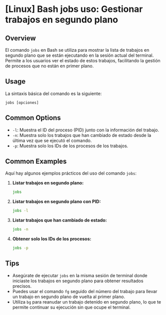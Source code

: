 # [Linux] Bash jobs uso: Gestionar trabajos en segundo plano

## Overview
El comando `jobs` en Bash se utiliza para mostrar la lista de trabajos en segundo plano que se están ejecutando en la sesión actual del terminal. Permite a los usuarios ver el estado de estos trabajos, facilitando la gestión de procesos que no están en primer plano.

## Usage
La sintaxis básica del comando es la siguiente:

```
jobs [opciones]
```

## Common Options
- `-l`: Muestra el ID del proceso (PID) junto con la información del trabajo.
- `-n`: Muestra solo los trabajos que han cambiado de estado desde la última vez que se ejecutó el comando.
- `-p`: Muestra solo los IDs de los procesos de los trabajos.

## Common Examples
Aquí hay algunos ejemplos prácticos del uso del comando `jobs`:

1. **Listar trabajos en segundo plano:**
   ```bash
   jobs
   ```

2. **Listar trabajos en segundo plano con PID:**
   ```bash
   jobs -l
   ```

3. **Listar trabajos que han cambiado de estado:**
   ```bash
   jobs -n
   ```

4. **Obtener solo los IDs de los procesos:**
   ```bash
   jobs -p
   ```

## Tips
- Asegúrate de ejecutar `jobs` en la misma sesión de terminal donde iniciaste los trabajos en segundo plano para obtener resultados precisos.
- Puedes usar el comando `fg` seguido del número del trabajo para llevar un trabajo en segundo plano de vuelta al primer plano.
- Utiliza `bg` para reanudar un trabajo detenido en segundo plano, lo que te permite continuar su ejecución sin que ocupe el terminal.